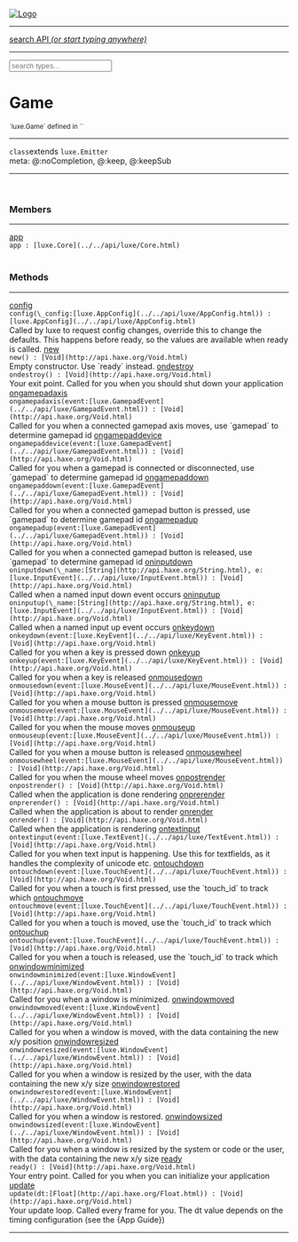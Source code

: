 
[![Logo](../../images/logo.png)](../../api/index.html)

<hr/>
<a href="#" id="search_bar" onclick="return;"><div> search API <em>(or start typing anywhere)</em> </div></a>
<hr/>

<script src="../../js/omnibar.js"> </script>
<link rel="stylesheet" type="text/css" href="../../css/omnibar.css" media="all">

<div id="omnibar"> <a href="#" onclick="return" id="omnibar_close"></a> <input id="omnibar_text" type="text" placeholder="search types..."></input></div>
<script  id="typelist" data-relpath="../../" data-types="Luxe,luxe.AppConfig,luxe.Audio,luxe.AudioEvent,luxe.AudioHandle,luxe.AudioInstance,luxe.AudioSource,luxe.AudioState,luxe.BitmapFontInfo,luxe.BytesInfo,luxe.Camera,luxe.Circle,luxe.Color,luxe.ColorHSL,luxe.ColorHSV,luxe.Component,luxe.Core,luxe.Cursor,luxe.Debug,luxe.DebugError,luxe.Draw,luxe.EmitHandler,luxe.Emitter,luxe.Entity,luxe.Events,luxe.Game,luxe.GamepadEvent,luxe.GamepadEventType,luxe.HandlerList,luxe.ID,luxe.IO,luxe.Input,luxe.InputEvent,luxe.InputType,luxe.InteractState,luxe.ItemInfo,luxe.JSONInfo,luxe.Key,luxe.KeyEvent,luxe.Log,luxe.Matrix,luxe.Mesh,luxe.ModState,luxe.MouseButton,luxe.MouseEvent,luxe.NineSlice,luxe.Objects,luxe.Parcel,luxe.ParcelChange,luxe.ParcelEvent,luxe.ParcelList,luxe.ParcelProgress,luxe.ParcelState,luxe.Particle,luxe.ParticleEmitter,luxe.ParticleSystem,luxe.Physics,luxe.PhysicsEngine,luxe.ProjectionType,luxe.Quaternion,luxe.Rectangle,luxe.ResourceEvent,luxe.ResourceState,luxe.ResourceStats,luxe.ResourceType,luxe.Resources,luxe.Scan,luxe.Scene,luxe.Screen,luxe.ShaderInfo,luxe.SizeMode,luxe.SoundInfo,luxe.Sprite,luxe.State,luxe.States,luxe.Tag,luxe.Text,luxe.TextAlign,luxe.TextEvent,luxe.TextEventType,luxe.TextInfo,luxe.TextureInfo,luxe.Timer,luxe.TouchEvent,luxe.Transform,luxe.UserConfig,luxe.Vec,luxe.Vector,luxe.Visual,luxe.WindowEvent,luxe.WindowEventData,luxe.WindowEventType,luxe._Emitter.EmitNode,luxe._Events.EventConnection,luxe._Events.EventObject,luxe._Input.MouseButton_Impl_,luxe._Log.LogError,luxe._NineSlice.Slice,luxe._Parcel.ParcelEvent_Impl_,luxe._Parcel.ParcelState_Impl_,luxe._Particles.ParticleEmitterInitData,luxe._Resources.ResourceEvent_Impl_,luxe._Resources.ResourceState_Impl_,luxe._Resources.ResourceType_Impl_,luxe.collision.Collision,luxe.collision.ShapeDrawer,luxe.collision.ShapeDrawerLuxe,luxe.collision.data.RayCollision,luxe.collision.data.RayCollisionHelper,luxe.collision.data.RayIntersection,luxe.collision.data.ShapeCollision,luxe.collision.sat.Common,luxe.collision.sat.SAT2D,luxe.collision.shapes.Circle,luxe.collision.shapes.Polygon,luxe.collision.shapes.Ray,luxe.collision.shapes.Shape,luxe.components.Components,luxe.components.cameras.FlyCamera,luxe.components.physics.nape.BoxCollider,luxe.components.physics.nape.BoxColliderOptions,luxe.components.physics.nape.CircleCollider,luxe.components.physics.nape.CircleColliderOptions,luxe.components.physics.nape.NapeBody,luxe.components.physics.nape.NapeBodyOptions,luxe.components.physics.nape.PolygonCollider,luxe.components.physics.nape.PolygonColliderOptions,luxe.components.render.MeshComponent,luxe.components.sprite.SpriteAnimation,luxe.components.sprite.SpriteAnimationData,luxe.components.sprite.SpriteAnimationEventData,luxe.components.sprite.SpriteAnimationFrame,luxe.components.sprite.SpriteAnimationFrameEvent,luxe.components.sprite.SpriteAnimationFrameSource,luxe.components.sprite.SpriteAnimationType,luxe.debug.BatcherDebugView,luxe.debug.DebugInspectorOptions,luxe.debug.DebugView,luxe.debug.Inspector,luxe.debug.ProfilerDebugView,luxe.debug.RenderStats,luxe.debug.SceneDebugView,luxe.debug.StatsDebugView,luxe.debug.TraceDebugView,luxe.debug._ProfilerDebugView.ProfilerBar,luxe.debug._ProfilerDebugView.ProfilerGraph,luxe.debug._ProfilerDebugView.ProfilerValue,luxe.importers.bitmapfont.BitmapFontData,luxe.importers.bitmapfont.BitmapFontParser,luxe.importers.bitmapfont.Character,luxe.importers.obj.Data,luxe.importers.obj.Normal,luxe.importers.obj.Reader,luxe.importers.obj.UV,luxe.importers.obj.Vector,luxe.importers.obj.Vertex,luxe.importers.texturepacker.TexturePackerData,luxe.importers.texturepacker.TexturePackerFrame,luxe.importers.texturepacker.TexturePackerJSON,luxe.importers.texturepacker.TexturePackerJSONType,luxe.importers.texturepacker.TexturePackerMeta,luxe.importers.texturepacker.TexturePackerRect,luxe.importers.texturepacker.TexturePackerSize,luxe.importers.texturepacker.TexturePackerSpriteAnimation,luxe.importers.tiled.TiledImage,luxe.importers.tiled.TiledImageLayer,luxe.importers.tiled.TiledLayer,luxe.importers.tiled.TiledMap,luxe.importers.tiled.TiledMapData,luxe.importers.tiled.TiledMapOptions,luxe.importers.tiled.TiledObject,luxe.importers.tiled.TiledObjectGroup,luxe.importers.tiled.TiledObjectType,luxe.importers.tiled.TiledPolyObject,luxe.importers.tiled.TiledPropertyTile,luxe.importers.tiled.TiledTile,luxe.importers.tiled.TiledTileset,luxe.importers.tiled.TiledUtil,luxe.macros.BuildVersion,luxe.macros.ComponentRules,luxe.macros.EntityRules,luxe.options.AudioResourceOptions,luxe.options.BatcherOptions,luxe.options.BitmapFontOptions,luxe.options.BytesResourceOptions,luxe.options.CameraOptions,luxe.options.CircleGeometryOptions,luxe.options.ColorOptions,luxe.options.ComponentOptions,luxe.options.DrawArcOptions,luxe.options.DrawBoxOptions,luxe.options.DrawCircleOptions,luxe.options.DrawLineOptions,luxe.options.DrawNgonOptions,luxe.options.DrawPlaneOptions,luxe.options.DrawPolygonOptions,luxe.options.DrawRectangleOptions,luxe.options.DrawRingOptions,luxe.options.DrawTextureOptions,luxe.options.EntityOptions,luxe.options.GeometryOptions,luxe.options.JSONResourceOptions,luxe.options.LineGeometryOptions,luxe.options.LoadAudioOptions,luxe.options.LoadFontOptions,luxe.options.LoadShaderOptions,luxe.options.LoadTextureOptions,luxe.options.LuxeCameraOptions,luxe.options.MeshOptions,luxe.options.NineSliceOptions,luxe.options.ParcelOptions,luxe.options.ParcelProgressOptions,luxe.options.ParticleEmitterOptions,luxe.options.ParticleOptions,luxe.options.PlaneGeometryOptions,luxe.options.QuadGeometryOptions,luxe.options.RectangleGeometryOptions,luxe.options.RenderProperties,luxe.options.RenderTextureOptions,luxe.options.ResourceOptions,luxe.options.ShaderOptions,luxe.options.SpriteOptions,luxe.options.StateOptions,luxe.options.StatesOptions,luxe.options.TextOptions,luxe.options.TextResourceOptions,luxe.options.TextureOptions,luxe.options.TileLayerOptions,luxe.options.TileOptions,luxe.options.TilemapOptions,luxe.options.TilemapVisualOptions,luxe.options.TilesetOptions,luxe.options.TransformProperties,luxe.options.VisualOptions,luxe.options._DrawOptions.DrawOptions,luxe.physics.nape.DebugDraw,luxe.physics.nape.PhysicsNape,luxe.physics.nape._DebugDraw.CachedGeometry,luxe.resource.AudioResource,luxe.resource.BytesResource,luxe.resource.JSONResource,luxe.resource.Resource,luxe.resource.TextResource,luxe.structural.BST,luxe.structural.BSTNode,luxe.structural.BSTTraverseMethod,luxe.structural.Bag,luxe.structural.BalancedBST,luxe.structural.BalancedBSTIterator,luxe.structural.BalancedBSTNode,luxe.structural.BalancedBSTTraverseMethod,luxe.structural.Heap,luxe.structural.OrderedMap,luxe.structural.OrderedMapIterator,luxe.structural.Pool,luxe.structural.Stack,luxe.structural.StackNode,luxe.structural._Bag.BagNode,luxe.structural._BalancedBST.NodeColor,luxe.tilemaps.Isometric,luxe.tilemaps.IsometricVisual,luxe.tilemaps.Ortho,luxe.tilemaps.OrthoVisual,luxe.tilemaps.Tile,luxe.tilemaps.TileArray,luxe.tilemaps.TileLayer,luxe.tilemaps.TileOffset,luxe.tilemaps.Tilemap,luxe.tilemaps.TilemapOrientation,luxe.tilemaps.TilemapVisual,luxe.tilemaps.TilemapVisualLayerGeometry,luxe.tilemaps.Tileset,luxe.tween.Actuate,luxe.tween.BezierPath,luxe.tween.ComponentPath,luxe.tween.IComponentPath,luxe.tween.LinearPath,luxe.tween.MotionPath,luxe.tween.ObjectHash,luxe.tween.RotationPath,luxe.tween._Actuate.TweenTimer,luxe.tween.actuators.GenericActuator,luxe.tween.actuators.IGenericActuator,luxe.tween.actuators.MethodActuator,luxe.tween.actuators.MotionPathActuator,luxe.tween.actuators.PropertyDetails,luxe.tween.actuators.PropertyPathDetails,luxe.tween.actuators.SimpleActuator,luxe.tween.easing.Back,luxe.tween.easing.BackEaseIn,luxe.tween.easing.BackEaseInOut,luxe.tween.easing.BackEaseOut,luxe.tween.easing.Bounce,luxe.tween.easing.BounceEaseIn,luxe.tween.easing.BounceEaseInOut,luxe.tween.easing.BounceEaseOut,luxe.tween.easing.Cubic,luxe.tween.easing.CubicEaseIn,luxe.tween.easing.CubicEaseInOut,luxe.tween.easing.CubicEaseOut,luxe.tween.easing.Elastic,luxe.tween.easing.ElasticEaseIn,luxe.tween.easing.ElasticEaseInOut,luxe.tween.easing.ElasticEaseOut,luxe.tween.easing.Expo,luxe.tween.easing.ExpoEaseIn,luxe.tween.easing.ExpoEaseInOut,luxe.tween.easing.ExpoEaseOut,luxe.tween.easing.IEasing,luxe.tween.easing.Linear,luxe.tween.easing.LinearEaseNone,luxe.tween.easing.Quad,luxe.tween.easing.QuadEaseIn,luxe.tween.easing.QuadEaseInOut,luxe.tween.easing.QuadEaseOut,luxe.tween.easing.Quart,luxe.tween.easing.QuartEaseIn,luxe.tween.easing.QuartEaseInOut,luxe.tween.easing.QuartEaseOut,luxe.tween.easing.Quint,luxe.tween.easing.QuintEaseIn,luxe.tween.easing.QuintEaseInOut,luxe.tween.easing.QuintEaseOut,luxe.tween.easing.Sine,luxe.tween.easing.SineEaseIn,luxe.tween.easing.SineEaseInOut,luxe.tween.easing.SineEaseOut,luxe.utils.GeometryUtils,luxe.utils.Maths,luxe.utils.Random,luxe.utils.Utils,luxe.utils.unifill.CodePoint,luxe.utils.unifill.CodePointIter,luxe.utils.unifill.Exception,luxe.utils.unifill.InternalEncoding,luxe.utils.unifill.InternalEncodingBackwardIter,luxe.utils.unifill.InternalEncodingIter,luxe.utils.unifill.Unicode,luxe.utils.unifill.Unifill,luxe.utils.unifill.Utf16,luxe.utils.unifill.Utf32,luxe.utils.unifill.Utf8,luxe.utils.unifill._CodePoint.CodePoint_Impl_,luxe.utils.unifill._InternalEncoding.UtfX,luxe.utils.unifill._Utf16.StringU16,luxe.utils.unifill._Utf16.StringU16Buffer,luxe.utils.unifill._Utf16.StringU16Buffer_Impl_,luxe.utils.unifill._Utf16.StringU16_Impl_,luxe.utils.unifill._Utf16.Utf16Impl,luxe.utils.unifill._Utf16.Utf16_Impl_,luxe.utils.unifill._Utf32.Utf32_Impl_,luxe.utils.unifill._Utf8.StringU8,luxe.utils.unifill._Utf8.StringU8_Impl_,luxe.utils.unifill._Utf8.Utf8Impl,luxe.utils.unifill._Utf8.Utf8_Impl_,phoenix.BatchState,phoenix.Batcher,phoenix.BatcherEventType,phoenix.BatcherKey,phoenix.BitmapFont,phoenix.BlendEquation,phoenix.BlendMode,phoenix.Camera,phoenix.Circle,phoenix.ClampType,phoenix.Color,phoenix.ColorHSL,phoenix.ColorHSV,phoenix.ComponentOrder,phoenix.DualQuaternion,phoenix.FOVType,phoenix.FilterType,phoenix.Matrix,phoenix.MatrixTransform,phoenix.PrimitiveType,phoenix.ProjectionType,phoenix.Quaternion,phoenix.Ray,phoenix.Rectangle,phoenix.RenderPass,phoenix.RenderPath,phoenix.RenderState,phoenix.RenderTexture,phoenix.Renderer,phoenix.RendererStats,phoenix.Shader,phoenix.Spatial,phoenix.TextAlign,phoenix.Texture,phoenix.TextureDataType,phoenix.TextureFormat,phoenix.TextureID,phoenix.TextureSubmitTarget,phoenix.TextureType,phoenix.Transform,phoenix.Uniforms,phoenix.Vec,phoenix.Vector,phoenix._Batcher.BatcherEventType_Impl_,phoenix._Batcher.BlendEquation_Impl_,phoenix._Batcher.BlendMode_Impl_,phoenix._Batcher.PrimitiveType_Impl_,phoenix._BitmapFont.TextAlign_Impl_,phoenix._Renderer.DefaultShader,phoenix._Renderer.DefaultShaders,phoenix._Shader.Location,phoenix._Shader.Uniform,phoenix._Texture.ClampSlot,phoenix._Texture.ClampSlot_Impl_,phoenix._Texture.ClampType_Impl_,phoenix._Texture.FilterSlot,phoenix._Texture.FilterSlot_Impl_,phoenix._Texture.FilterType_Impl_,phoenix._Texture.TextureSubmitTarget_Impl_,phoenix._Texture.TextureType_Impl_,phoenix._Vector.ComponentOrder_Impl_,phoenix._Vector.Vec_Impl_,phoenix.geometry.ArcGeometry,phoenix.geometry.CircleGeometry,phoenix.geometry.EvTextGeometry,phoenix.geometry.Geometry,phoenix.geometry.GeometryKey,phoenix.geometry.GeometryState,phoenix.geometry.LineGeometry,phoenix.geometry.PackedQuad,phoenix.geometry.PackedQuadOptions,phoenix.geometry.PlaneGeometry,phoenix.geometry.QuadGeometry,phoenix.geometry.QuadPackGeometry,phoenix.geometry.RectangleGeometry,phoenix.geometry.RingGeometry,phoenix.geometry.TextGeometry,phoenix.geometry.TextGeometryOptions,phoenix.geometry.TextureCoord,phoenix.geometry.TextureCoordSet,phoenix.geometry.Vertex,phoenix.geometry._TextGeometry.EvTextGeometry_Impl_,phoenix.utils.Rendering"></script>


<h1>Game</h1>
<small>`luxe.Game` defined in ``</small>



<hr/>

`class`extends <code><span>luxe.Emitter</span></code><br/><span class="meta">
meta: @:noCompletion, @:keep, @:keepSub</span>


<hr/>

&nbsp;



<h3>Members</h3> <hr/><span class="member apipage">
                <a name="app"><a class="lift" href="#app">app</a></a><div class="clear"></div>
                <code class="signature apipage">app : [luxe.Core](../../api/luxe/Core.html)</code><br/></span>
            <span class="small_desc_flat"></span><br/>


<h3>Methods</h3> <hr/><span class="method apipage">
            <a name="config"><a class="lift" href="#config">config</a></a><div class="clear"></div>
            <code class="signature apipage">config(\_config:[luxe.AppConfig](../../api/luxe/AppConfig.html)<span></span>) : [luxe.AppConfig](../../api/luxe/AppConfig.html)</code><br/><span class="small_desc_flat">Called by luxe to request config changes, override this to change the defaults.
            This happens before ready, so the values are available when ready is called.</span>


</span>
<span class="method apipage">
            <a name="new"><a class="lift" href="#new">new</a></a><div class="clear"></div>
            <code class="signature apipage">new() : [Void](http://api.haxe.org/Void.html)</code><br/><span class="small_desc_flat">Empty constructor. Use `ready` instead.</span>


</span>
<span class="method apipage">
            <a name="ondestroy"><a class="lift" href="#ondestroy">ondestroy</a></a><div class="clear"></div>
            <code class="signature apipage">ondestroy() : [Void](http://api.haxe.org/Void.html)</code><br/><span class="small_desc_flat">Your exit point. Called for you when you should shut down your application</span>


</span>
<span class="method apipage">
            <a name="ongamepadaxis"><a class="lift" href="#ongamepadaxis">ongamepadaxis</a></a><div class="clear"></div>
            <code class="signature apipage">ongamepadaxis(event:[luxe.GamepadEvent](../../api/luxe/GamepadEvent.html)<span></span>) : [Void](http://api.haxe.org/Void.html)</code><br/><span class="small_desc_flat">Called for you when a connected gamepad axis moves, use `gamepad` to determine gamepad id</span>


</span>
<span class="method apipage">
            <a name="ongamepaddevice"><a class="lift" href="#ongamepaddevice">ongamepaddevice</a></a><div class="clear"></div>
            <code class="signature apipage">ongamepaddevice(event:[luxe.GamepadEvent](../../api/luxe/GamepadEvent.html)<span></span>) : [Void](http://api.haxe.org/Void.html)</code><br/><span class="small_desc_flat">Called for you when a gamepad is connected or disconnected, use `gamepad` to determine gamepad id</span>


</span>
<span class="method apipage">
            <a name="ongamepaddown"><a class="lift" href="#ongamepaddown">ongamepaddown</a></a><div class="clear"></div>
            <code class="signature apipage">ongamepaddown(event:[luxe.GamepadEvent](../../api/luxe/GamepadEvent.html)<span></span>) : [Void](http://api.haxe.org/Void.html)</code><br/><span class="small_desc_flat">Called for you when a connected gamepad button is pressed, use `gamepad` to determine gamepad id</span>


</span>
<span class="method apipage">
            <a name="ongamepadup"><a class="lift" href="#ongamepadup">ongamepadup</a></a><div class="clear"></div>
            <code class="signature apipage">ongamepadup(event:[luxe.GamepadEvent](../../api/luxe/GamepadEvent.html)<span></span>) : [Void](http://api.haxe.org/Void.html)</code><br/><span class="small_desc_flat">Called for you when a connected gamepad button is released, use `gamepad` to determine gamepad id</span>


</span>
<span class="method apipage">
            <a name="oninputdown"><a class="lift" href="#oninputdown">oninputdown</a></a><div class="clear"></div>
            <code class="signature apipage">oninputdown(\_name:[String](http://api.haxe.org/String.html)<span></span>, e:[luxe.InputEvent](../../api/luxe/InputEvent.html)<span></span>) : [Void](http://api.haxe.org/Void.html)</code><br/><span class="small_desc_flat">Called when a named input down event occurs</span>


</span>
<span class="method apipage">
            <a name="oninputup"><a class="lift" href="#oninputup">oninputup</a></a><div class="clear"></div>
            <code class="signature apipage">oninputup(\_name:[String](http://api.haxe.org/String.html)<span></span>, e:[luxe.InputEvent](../../api/luxe/InputEvent.html)<span></span>) : [Void](http://api.haxe.org/Void.html)</code><br/><span class="small_desc_flat">Called when a named input up event occurs</span>


</span>
<span class="method apipage">
            <a name="onkeydown"><a class="lift" href="#onkeydown">onkeydown</a></a><div class="clear"></div>
            <code class="signature apipage">onkeydown(event:[luxe.KeyEvent](../../api/luxe/KeyEvent.html)<span></span>) : [Void](http://api.haxe.org/Void.html)</code><br/><span class="small_desc_flat">Called for you when a key is pressed down</span>


</span>
<span class="method apipage">
            <a name="onkeyup"><a class="lift" href="#onkeyup">onkeyup</a></a><div class="clear"></div>
            <code class="signature apipage">onkeyup(event:[luxe.KeyEvent](../../api/luxe/KeyEvent.html)<span></span>) : [Void](http://api.haxe.org/Void.html)</code><br/><span class="small_desc_flat">Called for you when a key is released</span>


</span>
<span class="method apipage">
            <a name="onmousedown"><a class="lift" href="#onmousedown">onmousedown</a></a><div class="clear"></div>
            <code class="signature apipage">onmousedown(event:[luxe.MouseEvent](../../api/luxe/MouseEvent.html)<span></span>) : [Void](http://api.haxe.org/Void.html)</code><br/><span class="small_desc_flat">Called for you when a mouse button is pressed</span>


</span>
<span class="method apipage">
            <a name="onmousemove"><a class="lift" href="#onmousemove">onmousemove</a></a><div class="clear"></div>
            <code class="signature apipage">onmousemove(event:[luxe.MouseEvent](../../api/luxe/MouseEvent.html)<span></span>) : [Void](http://api.haxe.org/Void.html)</code><br/><span class="small_desc_flat">Called for you when the mouse moves</span>


</span>
<span class="method apipage">
            <a name="onmouseup"><a class="lift" href="#onmouseup">onmouseup</a></a><div class="clear"></div>
            <code class="signature apipage">onmouseup(event:[luxe.MouseEvent](../../api/luxe/MouseEvent.html)<span></span>) : [Void](http://api.haxe.org/Void.html)</code><br/><span class="small_desc_flat">Called for you when a mouse button is released</span>


</span>
<span class="method apipage">
            <a name="onmousewheel"><a class="lift" href="#onmousewheel">onmousewheel</a></a><div class="clear"></div>
            <code class="signature apipage">onmousewheel(event:[luxe.MouseEvent](../../api/luxe/MouseEvent.html)<span></span>) : [Void](http://api.haxe.org/Void.html)</code><br/><span class="small_desc_flat">Called for you when the mouse wheel moves</span>


</span>
<span class="method apipage">
            <a name="onpostrender"><a class="lift" href="#onpostrender">onpostrender</a></a><div class="clear"></div>
            <code class="signature apipage">onpostrender() : [Void](http://api.haxe.org/Void.html)</code><br/><span class="small_desc_flat">Called when the application is done rendering</span>


</span>
<span class="method apipage">
            <a name="onprerender"><a class="lift" href="#onprerender">onprerender</a></a><div class="clear"></div>
            <code class="signature apipage">onprerender() : [Void](http://api.haxe.org/Void.html)</code><br/><span class="small_desc_flat">Called when the application is about to render</span>


</span>
<span class="method apipage">
            <a name="onrender"><a class="lift" href="#onrender">onrender</a></a><div class="clear"></div>
            <code class="signature apipage">onrender() : [Void](http://api.haxe.org/Void.html)</code><br/><span class="small_desc_flat">Called when the application is rendering</span>


</span>
<span class="method apipage">
            <a name="ontextinput"><a class="lift" href="#ontextinput">ontextinput</a></a><div class="clear"></div>
            <code class="signature apipage">ontextinput(event:[luxe.TextEvent](../../api/luxe/TextEvent.html)<span></span>) : [Void](http://api.haxe.org/Void.html)</code><br/><span class="small_desc_flat">Called for you when text input is happening. Use this for textfields, as it handles the complexity of unicode etc.</span>


</span>
<span class="method apipage">
            <a name="ontouchdown"><a class="lift" href="#ontouchdown">ontouchdown</a></a><div class="clear"></div>
            <code class="signature apipage">ontouchdown(event:[luxe.TouchEvent](../../api/luxe/TouchEvent.html)<span></span>) : [Void](http://api.haxe.org/Void.html)</code><br/><span class="small_desc_flat">Called for you when a touch is first pressed, use the `touch_id` to track which</span>


</span>
<span class="method apipage">
            <a name="ontouchmove"><a class="lift" href="#ontouchmove">ontouchmove</a></a><div class="clear"></div>
            <code class="signature apipage">ontouchmove(event:[luxe.TouchEvent](../../api/luxe/TouchEvent.html)<span></span>) : [Void](http://api.haxe.org/Void.html)</code><br/><span class="small_desc_flat">Called for you when a touch is moved, use the `touch_id` to track which</span>


</span>
<span class="method apipage">
            <a name="ontouchup"><a class="lift" href="#ontouchup">ontouchup</a></a><div class="clear"></div>
            <code class="signature apipage">ontouchup(event:[luxe.TouchEvent](../../api/luxe/TouchEvent.html)<span></span>) : [Void](http://api.haxe.org/Void.html)</code><br/><span class="small_desc_flat">Called for you when a touch is released, use the `touch_id` to track which</span>


</span>
<span class="method apipage">
            <a name="onwindowminimized"><a class="lift" href="#onwindowminimized">onwindowminimized</a></a><div class="clear"></div>
            <code class="signature apipage">onwindowminimized(event:[luxe.WindowEvent](../../api/luxe/WindowEvent.html)<span></span>) : [Void](http://api.haxe.org/Void.html)</code><br/><span class="small_desc_flat">Called for you when a window is minimized.</span>


</span>
<span class="method apipage">
            <a name="onwindowmoved"><a class="lift" href="#onwindowmoved">onwindowmoved</a></a><div class="clear"></div>
            <code class="signature apipage">onwindowmoved(event:[luxe.WindowEvent](../../api/luxe/WindowEvent.html)<span></span>) : [Void](http://api.haxe.org/Void.html)</code><br/><span class="small_desc_flat">Called for you when a window is moved, with the data containing the new x/y position</span>


</span>
<span class="method apipage">
            <a name="onwindowresized"><a class="lift" href="#onwindowresized">onwindowresized</a></a><div class="clear"></div>
            <code class="signature apipage">onwindowresized(event:[luxe.WindowEvent](../../api/luxe/WindowEvent.html)<span></span>) : [Void](http://api.haxe.org/Void.html)</code><br/><span class="small_desc_flat">Called for you when a window is resized by the user, with the data containing the new x/y size</span>


</span>
<span class="method apipage">
            <a name="onwindowrestored"><a class="lift" href="#onwindowrestored">onwindowrestored</a></a><div class="clear"></div>
            <code class="signature apipage">onwindowrestored(event:[luxe.WindowEvent](../../api/luxe/WindowEvent.html)<span></span>) : [Void](http://api.haxe.org/Void.html)</code><br/><span class="small_desc_flat">Called for you when a window is restored.</span>


</span>
<span class="method apipage">
            <a name="onwindowsized"><a class="lift" href="#onwindowsized">onwindowsized</a></a><div class="clear"></div>
            <code class="signature apipage">onwindowsized(event:[luxe.WindowEvent](../../api/luxe/WindowEvent.html)<span></span>) : [Void](http://api.haxe.org/Void.html)</code><br/><span class="small_desc_flat">Called for you when a window is resized by the system or code or the user, with the data containing the new x/y size</span>


</span>
<span class="method apipage">
            <a name="ready"><a class="lift" href="#ready">ready</a></a><div class="clear"></div>
            <code class="signature apipage">ready() : [Void](http://api.haxe.org/Void.html)</code><br/><span class="small_desc_flat">Your entry point. Called for you when you can initialize your application</span>


</span>
<span class="method apipage">
            <a name="update"><a class="lift" href="#update">update</a></a><div class="clear"></div>
            <code class="signature apipage">update(dt:[Float](http://api.haxe.org/Float.html)<span></span>) : [Void](http://api.haxe.org/Void.html)</code><br/><span class="small_desc_flat">Your update loop. Called every frame for you. The dt value depends on the timing configuration (see the {App Guide})</span>


</span>



<hr/>

&nbsp;
&nbsp;
&nbsp;
&nbsp;